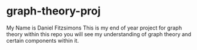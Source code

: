 # graph-theory-proj

My Name is Daniel Fitzsimons
This is my end of year project for graph theory
within this repo you will see my understanding of graph theory and certain components within it.
